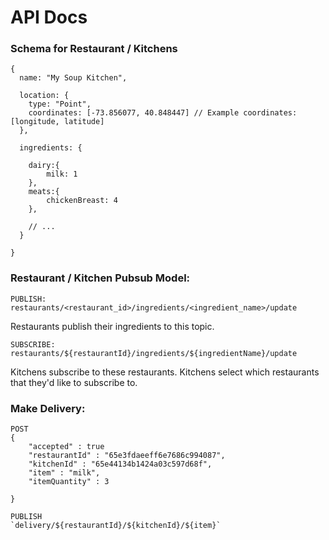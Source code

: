 # API Docs


### Schema for Restaurant / Kitchens
```
{
  name: "My Soup Kitchen",

  location: {
    type: "Point",
    coordinates: [-73.856077, 40.848447] // Example coordinates: [longitude, latitude]
  },

  ingredients: {

    dairy:{
        milk: 1
    },
    meats:{
        chickenBreast: 4
    },

    // ...
  }
  
}

```


### Restaurant / Kitchen Pubsub Model:

```
PUBLISH:
restaurants/<restaurant_id>/ingredients/<ingredient_name>/update

```
Restaurants publish their ingredients to this topic.


```
SUBSCRIBE:
restaurants/${restaurantId}/ingredients/${ingredientName}/update

```
Kitchens subscribe to these restaurants. Kitchens select which restaurants that they'd like to subscribe to.


### Make Delivery:

```
POST
{
    "accepted" : true
    "restaurantId" : "65e3fdaeeff6e7686c994087",
    "kitchenId" : "65e44134b1424a03c597d68f",
    "item" : "milk",
    "itemQuantity" : 3

}
```

```
PUBLISH
`delivery/${restaurantId}/${kitchenId}/${item}`
```











